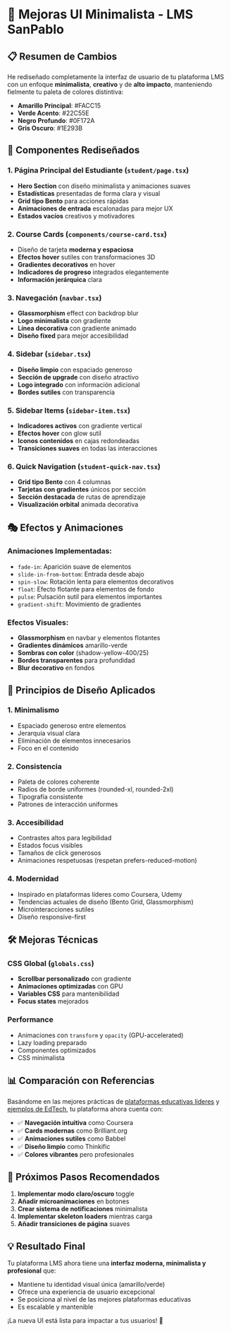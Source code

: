 # 🎨 Mejoras UI Minimalista - LMS SanPablo

## 📋 Resumen de Cambios

He rediseñado completamente la interfaz de usuario de tu plataforma LMS con un enfoque **minimalista**, **creativo** y de **alto impacto**, manteniendo fielmente tu paleta de colores distintiva:

- **Amarillo Principal**: #FACC15
- **Verde Acento**: #22C55E
- **Negro Profundo**: #0F172A
- **Gris Oscuro**: #1E293B

## 🚀 Componentes Rediseñados

### 1. **Página Principal del Estudiante** (`student/page.tsx`)
- **Hero Section** con diseño minimalista y animaciones suaves
- **Estadísticas** presentadas de forma clara y visual
- **Grid tipo Bento** para acciones rápidas
- **Animaciones de entrada** escalonadas para mejor UX
- **Estados vacíos** creativos y motivadores

### 2. **Course Cards** (`components/course-card.tsx`)
- Diseño de tarjeta **moderna y espaciosa**
- **Efectos hover** sutiles con transformaciones 3D
- **Gradientes decorativos** en hover
- **Indicadores de progreso** integrados elegantemente
- **Información jerárquica** clara

### 3. **Navegación** (`navbar.tsx`)
- **Glassmorphism** effect con backdrop blur
- **Logo minimalista** con gradiente
- **Línea decorativa** con gradiente animado
- **Diseño fixed** para mejor accesibilidad

### 4. **Sidebar** (`sidebar.tsx`)
- **Diseño limpio** con espaciado generoso
- **Sección de upgrade** con diseño atractivo
- **Logo integrado** con información adicional
- **Bordes sutiles** con transparencia

### 5. **Sidebar Items** (`sidebar-item.tsx`)
- **Indicadores activos** con gradiente vertical
- **Efectos hover** con glow sutil
- **Iconos contenidos** en cajas redondeadas
- **Transiciones suaves** en todas las interacciones

### 6. **Quick Navigation** (`student-quick-nav.tsx`)
- **Grid tipo Bento** con 4 columnas
- **Tarjetas con gradientes** únicos por sección
- **Sección destacada** de rutas de aprendizaje
- **Visualización orbital** animada decorativa

## 🎭 Efectos y Animaciones

### Animaciones Implementadas:
- `fade-in`: Aparición suave de elementos
- `slide-in-from-bottom`: Entrada desde abajo
- `spin-slow`: Rotación lenta para elementos decorativos
- `float`: Efecto flotante para elementos de fondo
- `pulse`: Pulsación sutil para elementos importantes
- `gradient-shift`: Movimiento de gradientes

### Efectos Visuales:
- **Glassmorphism** en navbar y elementos flotantes
- **Gradientes dinámicos** amarillo-verde
- **Sombras con color** (shadow-yellow-400/25)
- **Bordes transparentes** para profundidad
- **Blur decorativo** en fondos

## 🎯 Principios de Diseño Aplicados

### 1. **Minimalismo**
- Espaciado generoso entre elementos
- Jerarquía visual clara
- Eliminación de elementos innecesarios
- Foco en el contenido

### 2. **Consistencia**
- Paleta de colores coherente
- Radios de borde uniformes (rounded-xl, rounded-2xl)
- Tipografía consistente
- Patrones de interacción uniformes

### 3. **Accesibilidad**
- Contrastes altos para legibilidad
- Estados focus visibles
- Tamaños de click generosos
- Animaciones respetuosas (respetan prefers-reduced-motion)

### 4. **Modernidad**
- Inspirado en plataformas líderes como Coursera, Udemy
- Tendencias actuales de diseño (Bento Grid, Glassmorphism)
- Microinteracciones sutiles
- Diseño responsive-first

## 🛠️ Mejoras Técnicas

### CSS Global (`globals.css`)
- **Scrollbar personalizado** con gradiente
- **Animaciones optimizadas** con GPU
- **Variables CSS** para mantenibilidad
- **Focus states** mejorados

### Performance
- Animaciones con `transform` y `opacity` (GPU-accelerated)
- Lazy loading preparado
- Componentes optimizados
- CSS minimalista

## 📊 Comparación con Referencias

Basándome en las mejores prácticas de [plataformas educativas líderes](https://dribbble.com/tags/education-website) y [ejemplos de EdTech](https://www.webstacks.com/blog/edtech-websites), tu plataforma ahora cuenta con:

- ✅ **Navegación intuitiva** como Coursera
- ✅ **Cards modernas** como Brilliant.org
- ✅ **Animaciones sutiles** como Babbel
- ✅ **Diseño limpio** como Thinkific
- ✅ **Colores vibrantes** pero profesionales

## 🚀 Próximos Pasos Recomendados

1. **Implementar modo claro/oscuro** toggle
2. **Añadir microanimaciones** en botones
3. **Crear sistema de notificaciones** minimalista
4. **Implementar skeleton loaders** mientras carga
5. **Añadir transiciones de página** suaves

## 💡 Resultado Final

Tu plataforma LMS ahora tiene una **interfaz moderna, minimalista y profesional** que:
- Mantiene tu identidad visual única (amarillo/verde)
- Ofrece una experiencia de usuario excepcional
- Se posiciona al nivel de las mejores plataformas educativas
- Es escalable y mantenible

¡La nueva UI está lista para impactar a tus usuarios! 🎉 